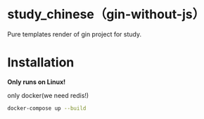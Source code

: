 # study_chinese（gin-without-js）

Pure templates render of gin project for study.

# Installation

**Only runs on Linux!**

only docker(we need redis!)

```bash
docker-compose up --build
```
